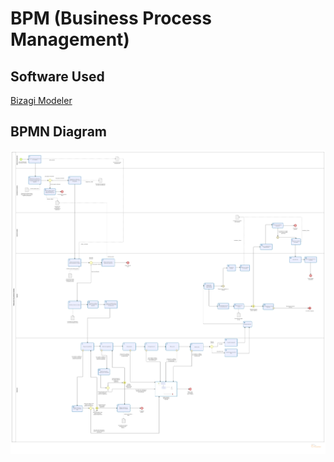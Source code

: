 # BPM (Business Process Management)

## Software Used  
[Bizagi Modeler](https://www.bizagi.com/en/platform/modeler)

## BPMN Diagram

![BPMN Diagram](./bizagi-bpm.png "BPMN Diagram")